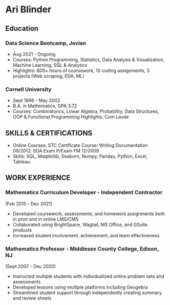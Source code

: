 # Ari Blinder

## Education

### Data Science Bootcamp, Jovian                                                         
- Aug 2021 - Ongoing
- Courses: Python Programming, Statistics, Data Analysis & Visualization, Machine Learning, SQL & Analytics
- Highlights: 600+ hours of coursework, 10 coding assignments, 3 projects (Web scraping, EDA, ML)


### Cornell University                                                                                                             
- Sept 1998 - May 2002
- B.A. in Mathematics, GPA 3.72
- Courses: Combinatorics, Linear Algebra, Probability, Data Structures, OOP & Functional Programming
Highlights: Cum Laude


## SKILLS & CERTIFICATIONS

- Online Courses: STC Certificate Course: Writing Documentation 09/2012; SOA Exam P/Exam FM 12/2009
- Skills: SQL, Matplotlib, Seaborn, Numpy, Pandas, Python, Excel, Tableau.

## WORK EXPERIENCE

### Mathematics Curriculum Developer - Independent Contractor                                          
(Feb 2015 - Dec 2021)
- Developed coursework, assessments, and homework assignments both in print and in online LMS/CMS
- Collaborated using  BrightSpace, Wagtail, MS Office, and GSuite products
- Increased student involvement, achievement, and team effectiveness


### Mathematics Professor - Middlesex County College, Edison, NJ                                          
(Sept 2007 - Dec 2020)
- Instructed multiple students with individualized online problem sets and assessments
- Developed lessons using multiple platforms including Geogebra
- Streamlined student support through independently creating summary and review sheets
